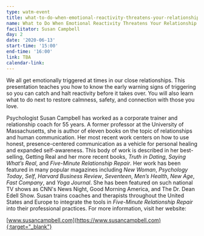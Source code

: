 ```yaml
---
type: watm-event
title: what-to-do-when-emotional-reactivity-threatens-your-relationship-happiness
name: What to Do When Emotional Reactivity Threatens Your Relationship Happiness
facilitator: Susan Campbell
day: 2
date: '2020-06-13'
start-time: '15:00'
end-time: '16:00'
link: TBA
calendar-link:
---
```


We all get emotionally triggered at times in our close relationships. This presentation teaches you how to know the early warning signs of triggering so you can catch and halt reactivity before it takes over. You will also learn what to do next to restore calmness, safety, and connection with those you love.

Psychologist Susan Campbell has worked as a corporate trainer and relationship coach for 55 years. A former professor at the University of Massachusetts, she is author of eleven books on the topic of relationships and human communication. Her most recent work centers on how to use honest, presence-centered communication as a vehicle for personal healing and expanded self-awareness. This body of work is described in her best-selling, Getting Real and her more recent books, _Truth in Dating_, _Saying What’s Real_, and _Five-Minute Relationship Repair_. Her work has been featured in many popular magazines including _New Woman_, _Psychology Today_, _Self_, _Harvard Business Review_, _Seventeen_, _Men’s Health_, _New Age_, _Fast Company_, and _Yoga Journal_. She has been featured on such national TV shows as CNN's News Night, Good Morning America, and The Dr. Dean Edell Show. Susan trains coaches and therapists throughout the United States and Europe to integrate the tools in _Five-Minute Relationship Repair_ into their professional practices. For more information, visit her website:

[www.susancampbell.com](https://www.susancampbell.com){:target="_blank"}
